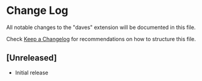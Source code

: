 # Change Log
All notable changes to the "daves" extension will be documented in this file.

Check [Keep a Changelog](http://keepachangelog.com/) for recommendations on how to structure this file.

## [Unreleased]
- Initial release
